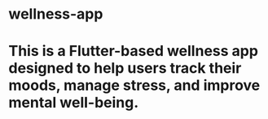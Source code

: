 # wellness-app
This is a Flutter-based wellness app designed to help users track their moods, manage stress, and improve mental well-being. 
===

